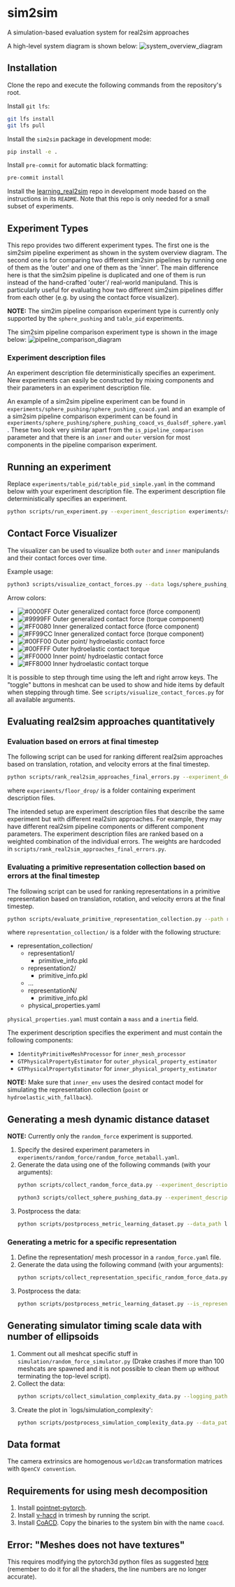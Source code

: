# sim2sim
A simulation-based evaluation system for real2sim approaches

A high-level system diagram is shown below:
![system_overview_diagram](system_overview_diagram.png)

## Installation

Clone the repo and execute the following commands from the repository's root.

Install `git lfs`:

```bash
git lfs install
git lfs pull
```

Install the `sim2sim` package in development mode:

```bash
pip install -e .
```

Install `pre-commit` for automatic black formatting:
```bash
pre-commit install
```

Install the [learning_real2sim](https://github.com/liruiw/learning_real2sim) repo in development mode based on the
instructions in its `README`. Note that this repo is only needed for a small subset of experiments.

## Experiment Types

This repo provides two different experiment types. The first one is the sim2sim pipeline experiment as shown in the
system overview diagram. The second one is for comparing two different sim2sim pipelines by running one of them as the
'outer' and one of them as the 'inner'. The main difference here is that the sim2sim pipeline is duplicated and one of
them is run instead of the hand-crafted 'outer'/ real-world manipuland. This is particularly useful for evaluating how
two different sim2sim pipelines differ from each other (e.g. by using the contact force visualizer).

**NOTE:** The sim2im pipeline comparison experiment type is currently only supported by the `sphere_pushing` and `table_pid` experiments.

The sim2sim pipeline comparison experiment type is shown in the image below:
![pipeline_comparison_diagram](pipeline_comparison_diagram.png)

### Experiment description files

An experiment description file deterministically specifies an experiment. New experiments can easily be constructed by
mixing components and their parameters in an experiment description file.

An example of a sim2sim pipeline experiment can be found in `experiments/sphere_pushing/sphere_pushing_coacd.yaml` and
an example of a sim2sim pipeline comparison experiment can be found in
`experiments/sphere_pushing/sphere_pushing_coacd_vs_dualsdf_sphere.yaml`. These two look very similar apart from the
`is_pipeline_comparison` parameter and that there is an `inner` and `outer` version for most components in the pipeline
comparison experiment.

## Running an experiment

Replace `experiments/table_pid/table_pid_simple.yaml` in the command below with your experiment description file.
The experiment description file deterministically specifies an experiment.

```bash
python scripts/run_experiment.py --experiment_description experiments/sphere_pushing/sphere_pushing_coacd.yaml
```

## Contact Force Visualizer

The visualizer can be used to visualize both `outer` and `inner` manipulands and their contact forces over time.

Example usage:
```bash
python3 scripts/visualize_contact_forces.py --data logs/sphere_pushing_coacd/ --separation_distance 0.2
```

Arrow colors:
- ![#0000FF](https://placehold.co/15x15/0000FF/0000FF.png) Outer generalized contact force (force component)
- ![#9999FF](https://placehold.co/15x15/9999FF/9999FF.png) Outer generalized contact force (torque component)
- ![#FF0080](https://placehold.co/15x15/FF0080/FF0080.png) Inner generalized contact force (force component)
- ![#FF99CC](https://placehold.co/15x15/FF99CC/FF99CC.png) Inner generalized contact force (torque component)
- ![#00FF00](https://placehold.co/15x15/00FF00/00FF00.png) Outer point/ hydroelastic contact force
- ![#00FFFF](https://placehold.co/15x15/00FFFF/00FFFF.png) Outer hydroelastic contact torque
- ![#FF0000](https://placehold.co/15x15/FF0000/FF0000.png) Inner point/ hydroelastic contact force
- ![#FF8000](https://placehold.co/15x15/FF8000/FF8000.png) Inner hydroelastic contact torque

It is possible to step through time using the left and right arrow keys. The "toggle" buttons in meshcat can be used to
show and hide items by default when stepping through time.
See `scripts/visualize_contact_forces.py` for all available arguments.

## Evaluating real2sim approaches quantitatively

### Evaluation based on errors at final timestep

The following script can be used for ranking different real2sim approaches based on translation, rotation, and velocity
errors at the final timestep.

```bash
python scripts/rank_real2sim_approaches_final_errors.py --experiment_descriptions experiments/floor_drop/
```

where `experiments/floor_drop/` is a folder containing experiment description files.

The intended setup are experiment description files that describe the same experiment but with different real2sim
approaches. For example, they may have different real2sim pipeline components or different component parameters.
The experiment description files are ranked based on a weighted combination of the individual errors. The weights are
hardcoded in `scripts/rank_real2sim_approaches_final_errors.py`.

### Evaluating a primitive representation collection based on errors at the final timestep

The following script can be used for ranking representations in a primitive representation based on translation, rotation,
and velocity errors at the final timestep.

```bash
python scripts/evaluate_primitive_representation_collection.py --path representation_collection/ --experiment_description experiments/sphere_pushing/sphere_pushing_mustard_ring_coacd_vs_spheres.yaml
```

where `representation_collection/` is a folder with the following structure:
- representation_collection/
    - representation1/
        - primitive_info.pkl
    - representation2/
        - primitive_info.pkl
    - ...
    - representationN/
        - primitive_info.pkl
    - physical_properties.yaml

`physical_properties.yaml` must contain a `mass` and a `inertia` field.

The experiment description specifies the experiment and must contain the following components:
- `IdentityPrimitiveMeshProcessor` for `inner_mesh_processor`
- `GTPhysicalPropertyEstimator` for `outer_physical_property_estimator`
- `GTPhysicalPropertyEstimator` for `inner_physical_property_estimator`

**NOTE:** Make sure that `inner_env` uses the desired contact model for simulating the representation collection (`point` or `hydroelastic_with_fallback`).

## Generating a mesh dynamic distance dataset

**NOTE:** Currently only the `random_force` experiment is supported.

1. Specify the desired experiment parameters in `experiments/random_force/random_force_metaball.yaml`.
2. Generate the data using one of the following commands (with your arguments):
    ```bash
    python scripts/collect_random_force_data.py --experiment_description experiments/random_force/random_force_gmm.yaml --logging_path logs/metric_learning_data --num_runs_per_perturbation 10 --num_perturbations 1000
    ```
    ```bash
    python3 scripts/collect_sphere_pushing_data.py --experiment_description experiments/sphere_pushing/sphere_pushing_gmm.yaml --logging_path logs/metric_learning_data --num_runs_per_perturbation 10 --num_perturbations 1000
    ```
3. Postprocess the data:
    ```bash
    python scripts/postprocess_metric_learning_dataset.py --data_path logs/metric_learning_data
    ```
    
### Generating a metric for a specific representation

1. Define the representation/ mesh processor in a `random_force.yaml` file.
2. Generate the data using the following command (with your arguments):
    ```bash
    python scripts/collect_representation_specific_random_force_data.py --experiment_description experiments/random_force/random_force.yaml --logging_path logs/mean_random_force --num_runs 50
    ```
3. Postprocess the data:
    ```bash
    python scripts/postprocess_metric_learning_dataset.py --is_representation_specific --data_path logs/mean_random_force
    ```
    
## Generating simulator timing scale data with number of ellipsoids

1. Comment out all meshcat specific stuff in `simulation/random_force_simulator.py` (Drake crashes if more than 100
meshcats are spawned and it is not possible to clean them up without terminating the top-level script).
2. Collect the data:
    ```bash
    python scripts/collect_simulation_complexity_data.py --logging_path logs/simulation_complexity --experiment_description experiments/random_force/random_force_gmm.yaml
    ```
3. Create the plot in `logs/simulation_complexity':
    ```bash
    python scripts/postprocess_simulation_complexity_data.py --data_path logs/simulation_complexity/
    ```
    
## Data format

The camera extrinsics are homogenous `world2cam` transformation matrices with `OpenCV convention`.

## Requirements for using mesh decomposition

1. Install [pointnet-pytorch](https://github.com/liruiw/Pointnet2_PyTorch).
2. Install [v-hacd](https://github.com/mikedh/trimesh/blob/30a423b884903905aba82408255f02dec0b33175/docker/builds/vhacd.bash)
in trimesh by running the script.
3. Install [CoACD](https://github.com/liruiw/CoACD). Copy the binaries to the system bin with the name `coacd`.

## Error: "Meshes does not have textures"

This requires modifying the pytorch3d python files as suggested [here](https://github.com/facebookresearch/pytorch3d/issues/333#issuecomment-678129430) (remember to do it for all the shaders, the line numbers are no longer accurate).

